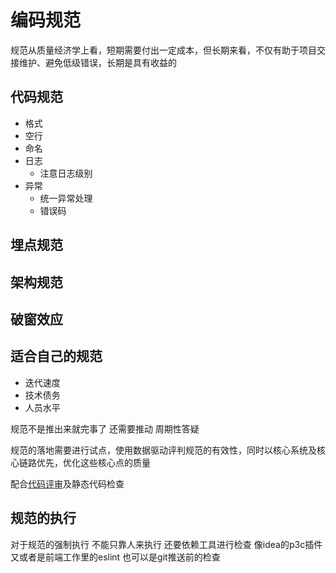 # 编码规范

规范从质量经济学上看，短期需要付出一定成本，但长期来看，不仅有助于项目交接维护、避免低级错误，长期是具有收益的

## 代码规范

- 格式
- 空行
- 命名
- 日志
  - 注意日志级别
- 异常
  - 统一异常处理
  - 错误码

## 埋点规范

## 架构规范

## 破窗效应

## 适合自己的规范

- 迭代速度
- 技术债务
- 人员水平

规范不是推出来就完事了 还需要推动 周期性答疑

规范的落地需要进行试点，使用数据驱动评判规范的有效性，同时以核心系统及核心链路优先，优化这些核心点的质量

配合[代码评审](/软件工程/软件设计/代码质量/代码审查.md)及静态代码检查

## 规范的执行

对于规范的强制执行 不能只靠人来执行 还要依赖工具进行检查 像idea的p3c插件 又或者是前端工作里的eslint 也可以是git推送前的检查
